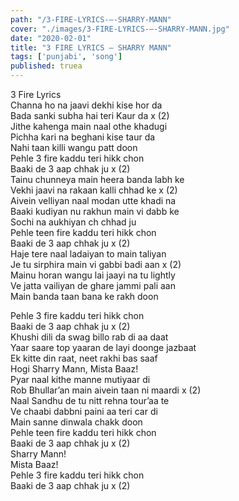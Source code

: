 ```yaml
---
path: "/3-FIRE-LYRICS-–-SHARRY-MANN"
cover: "./images/3-FIRE-LYRICS-–-SHARRY-MANN.jpg"
date: "2020-02-01"
title: "3 FIRE LYRICS – SHARRY MANN"
tags: ['punjabi', 'song']
published: truea
---
```

  
3 Fire Lyrics  
Channa ho na jaavi dekhi kise hor da  
Bada sanki subha hai teri Kaur da x (2)  
Jithe kahenga main naal othe khadugi  
Pichha kari na beghani kise taur da  
Nahi taan killi wangu patt doon  
Pehle 3 fire kaddu teri hikk chon  
Baaki de 3 aap chhak ju x (2)  
Tainu chunneya main heera banda labh ke  
Vekhi jaavi na rakaan kalli chhad ke x (2)  
Aivein velliyan naal modan utte khadi na  
Baaki kudiyan nu rakhun main vi dabb ke  
Sochi na aukhiyan ch chhad ju  
Pehle teen fire kaddu teri hikk chon  
Baaki de 3 aap chhak ju x (2)  
Haje tere naal ladaiyan to main taliyan  
Je tu sirphira main vi gabbi badi aan x (2)  
Mainu horan wangu lai jaayi na tu lightly  
Ve jatta vailiyan de ghare jammi pali aan  
Main banda taan bana ke rakh doon  
  
  
  
  
  
  
Pehle 3 fire kaddu teri hikk chon  
Baaki de 3 aap chhak ju x (2)  
Khushi dili da swag billo rab di aa daat  
Yaar saare top yaaran de layi doonge jazbaat  
Ek kitte din raat, neet rakhi bas saaf  
Hogi Sharry Mann, Mista Baaz!  
Pyar naal kithe manne mutiyaar di  
Rob Bhullar’an main aivein taan ni maardi x (2)  
Naal Sandhu de tu nitt rehna tour’aa te  
Ve chaabi dabbni paini aa teri car di  
Main sanne dinwala chakk doon  
Pehle teen fire kaddu teri hikk chon  
Baaki de 3 aap chhak ju x (2)  
Sharry Mann!  
Mista Baaz!  
Pehle 3 fire kaddu teri hikk chon  
Baaki de 3 aap chhak ju x (2)  
